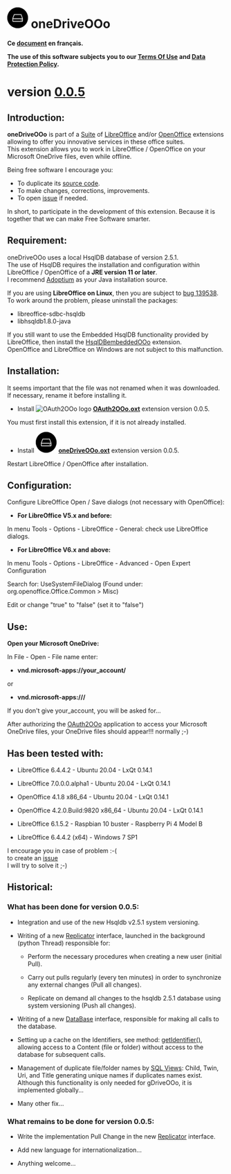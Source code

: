 # ![oneDriveOOo logo](img/oneDriveOOo.png) oneDriveOOo

**Ce [document](https://prrvchr.github.io/oneDriveOOo/README_fr) en français.**

**The use of this software subjects you to our [Terms Of Use](https://prrvchr.github.io/oneDriveOOo/oneDriveOOo/registration/TermsOfUse_en) and [Data Protection Policy](https://prrvchr.github.io/oneDriveOOo/oneDriveOOo/registration/PrivacyPolicy_en).**

# version [0.0.5](https://prrvchr.github.io/oneDriveOOo#historical)

## Introduction:

**oneDriveOOo** is part of a [Suite](https://prrvchr.github.io/) of [LibreOffice](https://www.libreoffice.org/download/download/) and/or [OpenOffice](https://www.openoffice.org/download/index.html) extensions allowing to offer you innovative services in these office suites.  
This extension allows you to work in LibreOffice / OpenOffice on your Microsoft OneDrive files, even while offline.

Being free software I encourage you:
- To duplicate its [source code](https://github.com/prrvchr/oneDriveOOo).
- To make changes, corrections, improvements.
- To open [issue](https://github.com/prrvchr/oneDriveOOo/issues/new) if needed.

In short, to participate in the development of this extension.
Because it is together that we can make Free Software smarter.

## Requirement:

oneDriveOOo uses a local HsqlDB database of version 2.5.1.  
The use of HsqlDB requires the installation and configuration within LibreOffice / OpenOffice of a **JRE version 11 or later**.  
I recommend [Adoptium](https://adoptium.net/releases.html?variant=openjdk11) as your Java installation source.

If you are using **LibreOffice on Linux**, then you are subject to [bug 139538](https://bugs.documentfoundation.org/show_bug.cgi?id=139538).  
To work around the problem, please uninstall the packages:
- libreoffice-sdbc-hsqldb
- libhsqldb1.8.0-java

If you still want to use the Embedded HsqlDB functionality provided by LibreOffice, then install the [HsqlDBembeddedOOo](https://prrvchr.github.io/HsqlDBembeddedOOo/) extension.  
OpenOffice and LibreOffice on Windows are not subject to this malfunction.

## Installation:

It seems important that the file was not renamed when it was downloaded.
If necessary, rename it before installing it.

- Install ![OAuth2OOo logo](https://prrvchr.github.io/OAuth2OOo/img/OAuth2OOo.png) **[OAuth2OOo.oxt](https://github.com/prrvchr/OAuth2OOo/raw/master/OAuth2OOo.oxt)** extension version 0.0.5.

You must first install this extension, if it is not already installed.

- Install ![oneDriveOOo logo](img/oneDriveOOo.png) **[oneDriveOOo.oxt](https://github.com/prrvchr/oneDriveOOo/raw/master/oneDriveOOo.oxt)** extension version 0.0.5.

Restart LibreOffice / OpenOffice after installation.

## Configuration:

Configure LibreOffice Open / Save dialogs (not necessary with OpenOffice):

- **For LibreOffice V5.x and before:**

In menu Tools - Options - LibreOffice - General: check use LibreOffice dialogs.

- **For LibreOffice V6.x and above:**

In menu Tools - Options - LibreOffice - Advanced - Open Expert Configuration

Search for: UseSystemFileDialog (Found under: org.openoffice.Office.Common > Misc)

Edit or change "true" to "false" (set it to "false")

## Use:

**Open your Microsoft OneDrive:**

In File - Open - File name enter:

- **vnd.microsoft-apps://your_account/**

or

- **vnd.microsoft-apps:///**

If you don't give your_account, you will be asked for...

After authorizing the [OAuth2OOo](https://prrvchr.github.io/OAuth2OOo) application to access your Microsoft OneDrive files, your OneDrive files should appear!!! normally  ;-)

## Has been tested with:

* LibreOffice 6.4.4.2 - Ubuntu 20.04 -  LxQt 0.14.1

* LibreOffice 7.0.0.0.alpha1 - Ubuntu 20.04 -  LxQt 0.14.1

* OpenOffice 4.1.8 x86_64 - Ubuntu 20.04 - LxQt 0.14.1

* OpenOffice 4.2.0.Build:9820 x86_64 - Ubuntu 20.04 - LxQt 0.14.1

* LibreOffice 6.1.5.2 - Raspbian 10 buster - Raspberry Pi 4 Model B

* LibreOffice 6.4.4.2 (x64) - Windows 7 SP1

I encourage you in case of problem :-(  
to create an [issue](https://github.com/prrvchr/oneDriveOOo/issues/new)  
I will try to solve it ;-)

## Historical:

### What has been done for version 0.0.5:

- Integration and use of the new Hsqldb v2.5.1 system versioning.

- Writing of a new [Replicator](https://github.com/prrvchr/oneDriveOOo/blob/master/CloudUcpOOo/python/clouducp/replicator.py) interface, launched in the background (python Thread) responsible for:

    - Perform the necessary procedures when creating a new user (initial Pull).

    - Carry out pulls regularly (every ten minutes) in order to synchronize any external changes (Pull all changes).

    - Replicate on demand all changes to the hsqldb 2.5.1 database using system versioning (Push all changes).

- Writing of a new [DataBase](https://github.com/prrvchr/oneDriveOOo/blob/master/CloudUcpOOo/python/clouducp/database.py) interface, responsible for making all calls to the database.

- Setting up a cache on the Identifiers, see method: [getIdentifier()](https://github.com/prrvchr/oneDriveOOo/blob/master/CloudUcpOOo/python/clouducp/datasource.py), allowing access to a Content (file or folder) without access to the database for subsequent calls.

- Management of duplicate file/folder names by [SQL Views](https://github.com/prrvchr/oneDriveOOo/blob/master/CloudUcpOOo/python/clouducp/dbqueries.py): Child, Twin, Uri, and Title generating unique names if duplicates names exist.  
Although this functionality is only needed for gDriveOOo, it is implemented globally...

- Many other fix...

### What remains to be done for version 0.0.5:

- Write the implementation Pull Change in the new [Replicator](https://github.com/prrvchr/oneDriveOOo/blob/master/CloudUcpOOo/python/clouducp/replicator.py) interface.

- Add new language for internationalization...

- Anything welcome...
